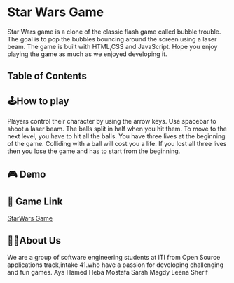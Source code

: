 # Star Wars Game

Star Wars game is a clone of the classic flash game called bubble trouble. The goal is to pop the bubbles bouncing around the screen using a laser beam. The game is built with HTML,CSS and JavaScript.
Hope you enjoy playing the game as much as we enjoyed developing it.

## Table of Contents



## 🕹️How to play

Players control their character by using the arrow keys. Use spacebar to shoot a laser beam. The balls split in half when you hit them. To move to the next level, you have to hit all the balls. You have three lives at the beginning of the game. Colliding with a ball will cost you a life. If you lost all three lives then you lose the game and has to start from the beginning.



## 🎮 Demo



## 🔗 Game Link 

[StarWars Game](https://leenasherif239.github.io/StarWars_game/)

## 👩‍💻About Us

We are a group of software engineering students at ITI from Open Source applications track,intake 41.who have a passion for developing challenging and fun games. 
Aya Hamed 
Heba Mostafa
Sarah Magdy 
Leena Sherif

